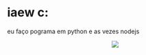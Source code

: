 <h1> iaew c: </h1>
<p> eu faço pograma em python e as vezes nodejs </p>
<p align="center"><img src="https://github-readme-stats.vercel.app/api?username=marcos10pc&count_private=true&hide_border=true&border_radius=5&show_icons=true&theme=algolia&include_all_commits=true&bg_color=50,477bff,e047ff&text_color=ffffff&title_color=ffffff" /> </p>

